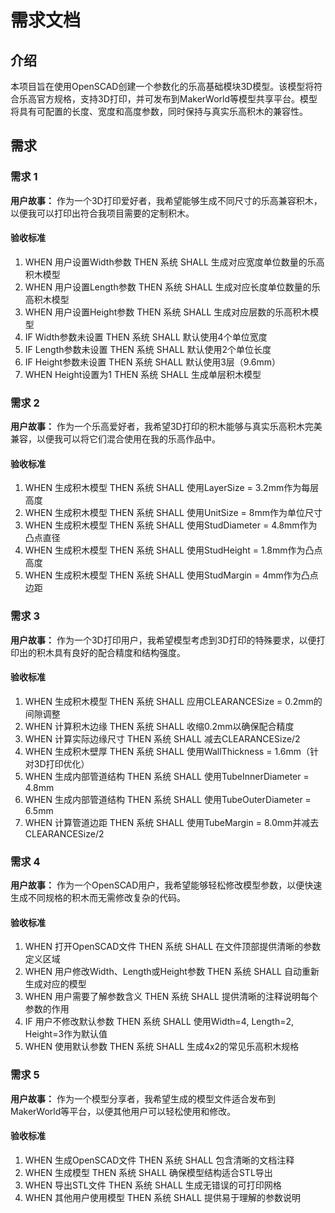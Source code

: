 # 需求文档

## 介绍

本项目旨在使用OpenSCAD创建一个参数化的乐高基础模块3D模型。该模型将符合乐高官方规格，支持3D打印，并可发布到MakerWorld等模型共享平台。模型将具有可配置的长度、宽度和高度参数，同时保持与真实乐高积木的兼容性。

## 需求

### 需求 1

**用户故事：** 作为一个3D打印爱好者，我希望能够生成不同尺寸的乐高兼容积木，以便我可以打印出符合我项目需要的定制积木。

#### 验收标准

1. WHEN 用户设置Width参数 THEN 系统 SHALL 生成对应宽度单位数量的乐高积木模型
2. WHEN 用户设置Length参数 THEN 系统 SHALL 生成对应长度单位数量的乐高积木模型  
3. WHEN 用户设置Height参数 THEN 系统 SHALL 生成对应层数的乐高积木模型
4. IF Width参数未设置 THEN 系统 SHALL 默认使用4个单位宽度
5. IF Length参数未设置 THEN 系统 SHALL 默认使用2个单位长度
6. IF Height参数未设置 THEN 系统 SHALL 默认使用3层（9.6mm）
7. WHEN Height设置为1 THEN 系统 SHALL 生成单层积木模型

### 需求 2

**用户故事：** 作为一个乐高爱好者，我希望3D打印的积木能够与真实乐高积木完美兼容，以便我可以将它们混合使用在我的乐高作品中。

#### 验收标准

1. WHEN 生成积木模型 THEN 系统 SHALL 使用LayerSize = 3.2mm作为每层高度
2. WHEN 生成积木模型 THEN 系统 SHALL 使用UnitSize = 8mm作为单位尺寸
3. WHEN 生成积木模型 THEN 系统 SHALL 使用StudDiameter = 4.8mm作为凸点直径
4. WHEN 生成积木模型 THEN 系统 SHALL 使用StudHeight = 1.8mm作为凸点高度
5. WHEN 生成积木模型 THEN 系统 SHALL 使用StudMargin = 4mm作为凸点边距

### 需求 3

**用户故事：** 作为一个3D打印用户，我希望模型考虑到3D打印的特殊要求，以便打印出的积木具有良好的配合精度和结构强度。

#### 验收标准

1. WHEN 生成积木模型 THEN 系统 SHALL 应用CLEARANCESize = 0.2mm的间隙调整
2. WHEN 计算积木边缘 THEN 系统 SHALL 收缩0.2mm以确保配合精度
3. WHEN 计算实际边缘尺寸 THEN 系统 SHALL 减去CLEARANCESize/2
4. WHEN 生成积木壁厚 THEN 系统 SHALL 使用WallThickness = 1.6mm（针对3D打印优化）
5. WHEN 生成内部管道结构 THEN 系统 SHALL 使用TubeInnerDiameter = 4.8mm
6. WHEN 生成内部管道结构 THEN 系统 SHALL 使用TubeOuterDiameter = 6.5mm
7. WHEN 计算管道边距 THEN 系统 SHALL 使用TubeMargin = 8.0mm并减去CLEARANCESize/2

### 需求 4

**用户故事：** 作为一个OpenSCAD用户，我希望能够轻松修改模型参数，以便快速生成不同规格的积木而无需修改复杂的代码。

#### 验收标准

1. WHEN 打开OpenSCAD文件 THEN 系统 SHALL 在文件顶部提供清晰的参数定义区域
2. WHEN 用户修改Width、Length或Height参数 THEN 系统 SHALL 自动重新生成对应的模型
3. WHEN 用户需要了解参数含义 THEN 系统 SHALL 提供清晰的注释说明每个参数的作用
4. IF 用户不修改默认参数 THEN 系统 SHALL 使用Width=4, Length=2, Height=3作为默认值
5. WHEN 使用默认参数 THEN 系统 SHALL 生成4x2的常见乐高积木规格

### 需求 5

**用户故事：** 作为一个模型分享者，我希望生成的模型文件适合发布到MakerWorld等平台，以便其他用户可以轻松使用和修改。

#### 验收标准

1. WHEN 生成OpenSCAD文件 THEN 系统 SHALL 包含清晰的文档注释
2. WHEN 生成模型 THEN 系统 SHALL 确保模型结构适合STL导出
3. WHEN 导出STL文件 THEN 系统 SHALL 生成无错误的可打印网格
4. WHEN 其他用户使用模型 THEN 系统 SHALL 提供易于理解的参数说明